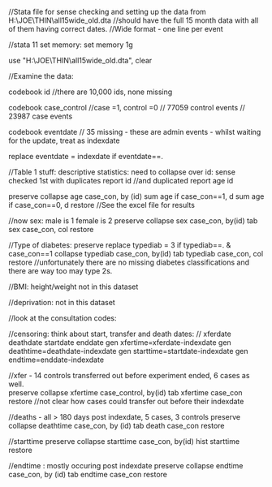 //Stata file for sense checking and setting up the data from H:\JOE\THIN\all15wide_old.dta
//should have the full 15 month data with all of them having correct dates. 
//Wide format - one line per event

//stata 11 set memory: set memory 1g

use "H:\JOE\THIN\all15wide_old.dta", clear

//Examine the data: 

codebook id 
//there are 10,000 ids, none missing

codebook case_control
//case =1, control =0 
// 77059 control events
// 23987 case events

codebook eventdate
// 35 missing - these are admin events - whilst waiting for the update, treat as indexdate

replace eventdate = indexdate if eventdate==.

//Table 1 stuff: descriptive statistics: need to collapse over id: sense checked 1st with duplicates report id
//and duplicated report age id 

preserve
collapse age case_con, by (id)
sum age if case_con==1, d
sum age if case_con==0, d
restore
//See the excel file for results

//now sex: male is 1 female is 2
preserve
collapse sex case_con, by(id)
tab sex case_con, col
restore

//Type of diabetes: 
preserve
replace typediab = 3 if typediab==. & case_con==1
collapse typediab case_con, by(id)
tab typediab case_con, col
restore
//unfortunately there are no missing diabetes classifications and there are way too may type 2s. 

//BMI: height/weight not in this dataset

//deprivation: not in this dataset

//look at the consultation codes:

//censoring: think about start, transfer and death dates:
// xferdate deathdate startdate enddate
gen xfertime=xferdate-indexdate
gen deathtime=deathdate-indexdate
gen starttime=startdate-indexdate
gen endtime=enddate-indexdate


//xfer - 14 controls transferred out before experiment ended, 6 cases as well.  
preserve
collapse xfertime case_control, by(id)
tab xfertime case_con
restore
//not clear how cases could transfer out before their indexdate


//deaths - all > 180 days post indexdate, 5 cases, 3 controls
preserve
collapse deathtime case_con, by (id)
tab death case_con
restore


//starttime
preserve
collapse starttime case_con, by(id)
hist starttime
restore

//endtime : mostly occuring post indexdate
preserve
collapse endtime case_con, by (id)
tab endtime case_con
restore





